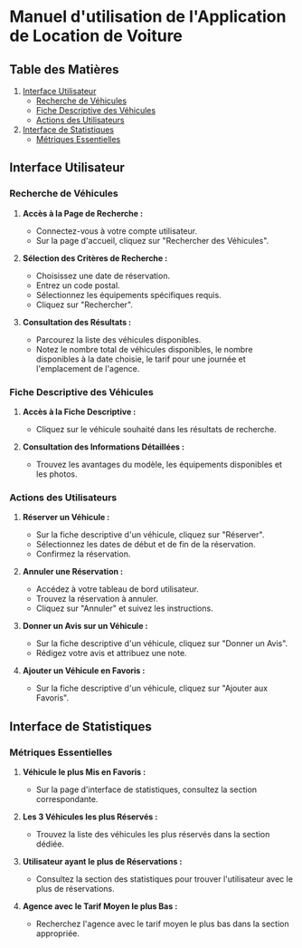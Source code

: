 # Manuel d'utilisation de l'Application de Location de Voiture

## Table des Matières

1. [Interface Utilisateur](#interface-utilisateur)
   - [Recherche de Véhicules](#recherche-de-véhicules)
   - [Fiche Descriptive des Véhicules](#fiche-descriptive-des-véhicules)
   - [Actions des Utilisateurs](#actions-des-utilisateurs)
2. [Interface de Statistiques](#interface-de-statistiques)
   - [Métriques Essentielles](#métriques-essentielles)

## Interface Utilisateur

### Recherche de Véhicules

1. **Accès à la Page de Recherche :**
   - Connectez-vous à votre compte utilisateur.
   - Sur la page d'accueil, cliquez sur "Rechercher des Véhicules".

2. **Sélection des Critères de Recherche :**
   - Choisissez une date de réservation.
   - Entrez un code postal.
   - Sélectionnez les équipements spécifiques requis.
   - Cliquez sur "Rechercher".

3. **Consultation des Résultats :**
   - Parcourez la liste des véhicules disponibles.
   - Notez le nombre total de véhicules disponibles, le nombre disponibles à la date choisie, le tarif pour une journée et l'emplacement de l'agence.

### Fiche Descriptive des Véhicules

1. **Accès à la Fiche Descriptive :**
   - Cliquez sur le véhicule souhaité dans les résultats de recherche.

2. **Consultation des Informations Détaillées :**
   - Trouvez les avantages du modèle, les équipements disponibles et les photos.

### Actions des Utilisateurs

1. **Réserver un Véhicule :**
   - Sur la fiche descriptive d'un véhicule, cliquez sur "Réserver".
   - Sélectionnez les dates de début et de fin de la réservation.
   - Confirmez la réservation.

2. **Annuler une Réservation :**
   - Accédez à votre tableau de bord utilisateur.
   - Trouvez la réservation à annuler.
   - Cliquez sur "Annuler" et suivez les instructions.

3. **Donner un Avis sur un Véhicule :**
   - Sur la fiche descriptive d'un véhicule, cliquez sur "Donner un Avis".
   - Rédigez votre avis et attribuez une note.

4. **Ajouter un Véhicule en Favoris :**
   - Sur la fiche descriptive d'un véhicule, cliquez sur "Ajouter aux Favoris".

## Interface de Statistiques

### Métriques Essentielles

1. **Véhicule le plus Mis en Favoris :**
   - Sur la page d'interface de statistiques, consultez la section correspondante.

2. **Les 3 Véhicules les plus Réservés :**
   - Trouvez la liste des véhicules les plus réservés dans la section dédiée.

3. **Utilisateur ayant le plus de Réservations :**
   - Consultez la section des statistiques pour trouver l'utilisateur avec le plus de réservations.

4. **Agence avec le Tarif Moyen le plus Bas :**
   - Recherchez l'agence avec le tarif moyen le plus bas dans la section appropriée.
